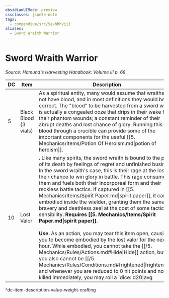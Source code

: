 ```yaml
---
obsidianUIMode: preview
cssclasses: json5e-note
tags:
  - compendium/src/5e/hhhviii
aliases:
  - Sword Wraith Warrior
---
```

# Sword Wraith Warrior
*Source: Hamund's Harvesting Handbook: Volume III p. 68* 

| DC | Item | Description | Value | Weight | Crafting |
|----|------|-------------|-------|--------|----------|
| 5 | Black Blood (3 vials) | As a spiritual entity, many would assume that wraiths do not have blood, and in most definitions they would be correct. The "blood" to be harvested from a sword wraith is actually a congealed ooze that drips in their wake from their phantom wounds; a constant reminder of their abrupt deaths and lost chance of glory. Running this blood through a crucible can provide some of the important components for the useful [[5. Mechanics/Items/Potion Of Heroism.md\|potion of heroism]]. | 7 gp | 1 lb | [[5. Mechanics/Items/Potion Of Heroism.md\|Potion of Heroism]] |
| 10 | Lost Valor | **.** Like many spirits, the sword wraith is bound to the plane of its death by feelings of regret and unfinished business. In the sword wraith's case, this is their rage at the loss of their chance to win glory in battle. This rage consumes them and fuels both their incorporeal form and their reckless battle tactics. If captured in [[5. Mechanics/Items/Spirit Paper.md\|spirit paper]], it can be embodied inside the wielder, granting them the same bravery and deathless zeal at the cost of some tactical sensibility. **Requires [[5. Mechanics/Items/Spirit Paper.md\|spirit paper]].**<br /><br />**Use.** As an action, you may tear this item open, causing you to become embodied by the lost valor for the next hour. While embodied, you cannot take the [[/5. Mechanics/Rules/Actions.md#Hide\|Hide]] action, but you also cannot be [[/5. Mechanics/Rules/Conditions.md#frightened\|frightened]], and whenever you are reduced to 0 hit points and not killed immediately, you may roll a `dice: d20\|avg|noform` (`d20`). On an 11 or higher, you instantly regain 1 hit point. | 20 gp | 1 lb | — |
^dc-item-description-value-weight-crafting

